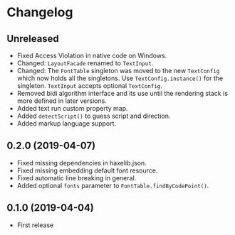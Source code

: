Changelog
=========

Unreleased
----------

* Fixed Access Violation in native code on Windows.
* Changed: `LayoutFacade` renamed to `TextInput`.
* Changed: The `FontTable` singleton was moved to the new `TextConfig` which now holds all the singletons. Use `TextConfig.instance()` for the singleton. `TextInput` accepts optional `TextConfig`.
* Removed bidi algorithm interface and its use until the rendering stack
  is more defined in later versions.
* Added text run custom property map.
* Added `detectScript()` to guess script and direction.
* Added markup language support.

0.2.0 (2019-04-07)
------------------

* Fixed missing dependencies in haxelib.json.
* Fixed missing embedding default font resource.
* Fixed automatic line breaking in general.
* Added optional `fonts` parameter to `FontTable.findByCodePoint()`.

0.1.0 (2019-04-04)
------------------

* First release
